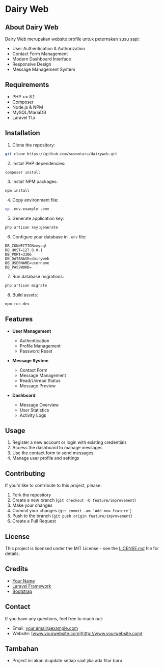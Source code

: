 # Dairy Web


## About Dairy Web

Dairy Web merupakan website profile untuk peternakan susu sapi:

- User Authentication & Authorization
- Contact Form Management
- Modern Dashboard Interface
- Responsive Design
- Message Management System

## Requirements

- PHP >= 8.1
- Composer
- Node.js & NPM
- MySQL/MariaDB
- Laravel 11.x

## Installation

1. Clone the repository:
```bash
git clone https://github.com/suwantara/dairyweb.git
```

2. Install PHP dependencies:
```bash
composer install
```

3. Install NPM packages:
```bash
npm install
```

4. Copy environment file:
```bash
cp .env.example .env
```

5. Generate application key:
```bash
php artisan key:generate
```

6. Configure your database in `.env` file:
```env
DB_CONNECTION=mysql
DB_HOST=127.0.0.1
DB_PORT=3306
DB_DATABASE=dairyweb
DB_USERNAME=username
DB_PASSWORD=
```

7. Run database migrations:
```bash
php artisan migrate
```

8. Build assets:
```bash
npm run dev
```

## Features

- **User Management**
  - Authentication
  - Profile Management
  - Password Reset

- **Message System**
  - Contact Form
  - Message Management
  - Read/Unread Status
  - Message Preview

- **Dashboard**
  - Message Overview
  - User Statistics
  - Activity Logs

## Usage

1. Register a new account or login with existing credentials
2. Access the dashboard to manage messages
3. Use the contact form to send messages
4. Manage user profile and settings

## Contributing

If you'd like to contribute to this project, please:

1. Fork the repository
2. Create a new branch (`git checkout -b feature/improvement`)
3. Make your changes
4. Commit your changes (`git commit -am 'Add new feature'`)
5. Push to the branch (`git push origin feature/improvement`)
6. Create a Pull Request

## License

This project is licensed under the MIT License - see the [LICENSE.md](LICENSE.md) file for details.

## Credits

- [Your Name](https://github.com/suwantara)
- [Laravel Framework](https://laravel.com)
- [Bootstrap](https://getbootstrap.com)

## Contact

If you have any questions, feel free to reach out:
- Email: your.email@example.com
- Website: [www.yourwebsite.com](http://www.yourwebsite.com)

## Tambahan
- Project ini akan diupdate setiap saat jika ada fitur baru
